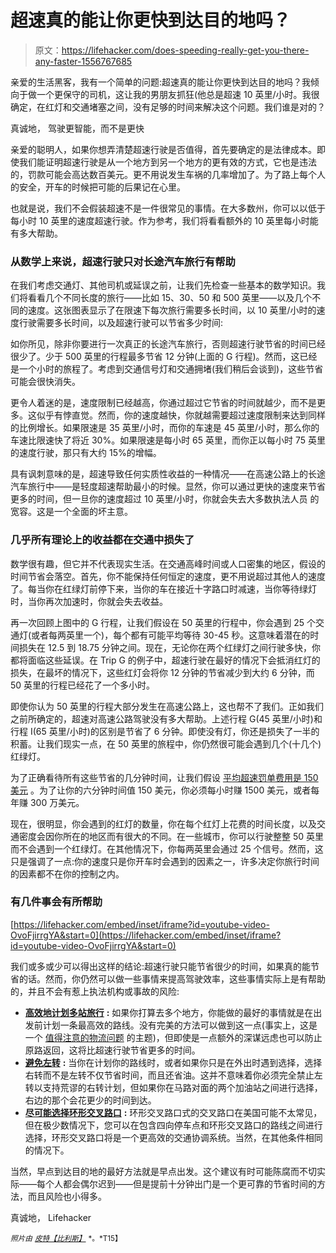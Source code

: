 # 超速真的能让你更快到达目的地吗？

> 原文：<https://lifehacker.com/does-speeding-really-get-you-there-any-faster-1556767685>

亲爱的生活黑客，我有一个简单的问题:超速真的能让你更快到达目的地吗？我倾向于做一个更保守的司机，这让我的男朋友抓狂(他总是超速 10 英里/小时。我很确定，在红灯和交通堵塞之间，没有足够的时间来解决这个问题。我们谁是对的？



真诚地，
驾驶更智能，而不是更快

亲爱的聪明人，如果你想弄清楚超速行驶是否值得，首先要确定的是法律成本。即使我们能证明超速行驶是从一个地方到另一个地方的更有效的方式，它也是违法的，罚款可能会高达数百美元。更不用说发生车祸的几率增加了。为了路上每个人的安全，开车的时候把可能的后果记在心里。

也就是说，我们不会假装超速不是一件很常见的事情。在大多数州，你可以以低于每小时 10 英里的速度超速行驶。作为参考，我们将看看额外的 10 英里每小时能有多大帮助。

### 从数学上来说，超速行驶只对长途汽车旅行有帮助

在我们考虑交通灯、其他司机或延误之前，让我们先检查一些基本的数学知识。我们将看看几个不同长度的旅行——比如 15、30、50 和 500 英里——以及几个不同的速度。这张图表显示了在限速下每次旅行需要多长时间，以 10 英里/小时的速度行驶需要多长时间，以及超速行驶可以节省多少时间:

如你所见，除非你要进行一次真正的长途汽车旅行，否则超速行驶节省的时间已经很少了。少于 500 英里的行程最多节省 12 分钟(上面的 G 行程)。然而，这已经是一个小时的旅程了。考虑到交通信号灯和交通拥堵(我们稍后会谈到)，这些节省可能会很快消失。

更令人着迷的是，速度限制已经越高，你通过超过它节省的时间就越少，而不是更多。这似乎有悖直觉。然而，你的速度越快，你就越需要超过速度限制来达到同样的比例增长。如果限速是 35 英里/小时，而你的车速是 45 英里/小时，那么你的车速比限速快了将近 30%。如果限速是每小时 65 英里，而你正以每小时 75 英里的速度行驶，那只有大约 15%的增幅。

具有讽刺意味的是，超速导致任何实质性收益的一种情况——在高速公路上的长途汽车旅行中——是轻度超速帮助最小的时候。显然，你可以通过更快的速度来节省更多的时间，但一旦你的速度超过 10 英里/小时，你就会失去大多数执法人员 的宽容。这是一个全面的坏主意。

### 几乎所有理论上的收益都在交通中损失了

数学很有趣，但它并不代表现实生活。在交通高峰时间或人口密集的地区，假设的时间节省会落空。首先，你不能保持任何恒定的速度，更不用说超过其他人的速度了。每当你在红绿灯前停下来，当你的车在接近十字路口时减速，当你等待绿灯时，当你再次加速时，你就会失去收益。

再一次回顾上图中的 G 行程，让我们假设在 50 英里的行程中，你会遇到 25 个交通灯(或者每两英里一个)，每个都有可能平均等待 30-45 秒。这意味着潜在的时间损失在 12.5 到 18.75 分钟之间。现在，无论你在两个红绿灯之间行驶多快，你都将面临这些延误。在 Trip G 的例子中，超速行驶在最好的情况下会抵消红灯的损失，在最坏的情况下，这些红灯会将你 12 分钟的节省减少到大约 6 分钟，而 50 英里的行程已经花了一个多小时。

即使你认为 50 英里的行程大部分发生在高速公路上，这也帮不了我们。正如我们之前所确定的，超速对高速公路驾驶没有多大帮助。上述行程 G(45 英里/小时)和行程 I(65 英里/小时)的区别是节省了 6 分钟。即使没有灯，你还是损失了一半的积蓄。让我们现实一点，在 50 英里的旅程中，你仍然很可能会遇到几个(十几个)红绿灯。

为了正确看待所有这些节省的几分钟时间，让我们假设 [平均超速罚单费用是 150 美元](http://blog.esurance.com/speeding-tickets-where-does-your-state-rank/) 。为了让你的六分钟时间值 150 美元，你必须每小时赚 1500 美元，或者每年赚 300 万美元。

现在，很明显，你会遇到的红灯的数量，你在每个红灯上花费的时间长度，以及交通密度会因你所在的地区而有很大的不同。在一些城市，你可以行驶整整 50 英里而不会遇到一个红绿灯。在其他情况下，你每两英里会通过 25 个信号。然而，这只是强调了一点:你的速度只是你开车时会遇到的因素之一，许多决定你旅行时间的因素都不在你的控制之内。

### 有几件事会有所帮助

 [https://lifehacker.com/embed/inset/iframe?id=youtube-video-OvoFjirrgYA&start=0](https://lifehacker.com/embed/inset/iframe?id=youtube-video-OvoFjirrgYA&start=0) 

我们或多或少可以得出这样的结论:超速行驶只能节省很少的时间，如果真的能节省的话。然而，你仍然可以做一些事情来提高驾驶效率，这些事情实际上是有帮助的，并且不会有惹上执法机构或事故的风险:

*   [**高效地计划多站旅行**](https://www.youtube.com/watch?feature=player_detailpage&v=BmsC6AEbkrw) **:** 如果你打算去多个地方，你能做的最好的事情就是在出发前计划一条最高效的路线。没有完美的方法可以做到这一点(事实上，这是一个 [值得注意的物流问题](http://en.wikipedia.org/wiki/Travelling_salesman_problem) 的主题)，但即使是一点额外的深谋远虑也可以防止原路返回，这将比超速行驶节省更多的时间。
*   [**避免左转**](https://lifehacker.com/save-gas-by-avoiding-left-turns-whenever-possible-475007990) **:** 当你在计划你的路线时，或者如果你只是在外出时遇到选择，选择右转而不是左转不仅节省时间，而且还省油。这并不意味着你必须完全禁止左转以支持荒谬的右转计划，但如果你在马路对面的两个加油站之间进行选择，右边的那个会花更少的时间到达。
*   [**尽可能选择环形交叉路口**](http://www.treehugger.com/cars/mythbusters-roundabouts-vs-4-way-stop-intersection-which-more-efficient-video.html) **:** 环形交叉路口式的交叉路口在美国可能不太常见，但在极少数情况下，您可以在包含四向停车点和环形交叉路口的路线之间进行选择，环形交叉路口将是一个更高效的交通协调系统。当然，在其他条件相同的情况下。

当然，早点到达目的地的最好方法就是早点出发。这个建议有时可能陈腐而不切实际——每个人都会偶尔迟到——但是提前十分钟出门是一个更可靠的节省时间的方法，而且风险也小得多。

真诚地，
Lifehacker

<small>*照片由*</small> [<small>*皮特【比利斯】*</small>](https://www.flickr.com/photos/video4net/4103124627/) <small>*。*T15】</small>